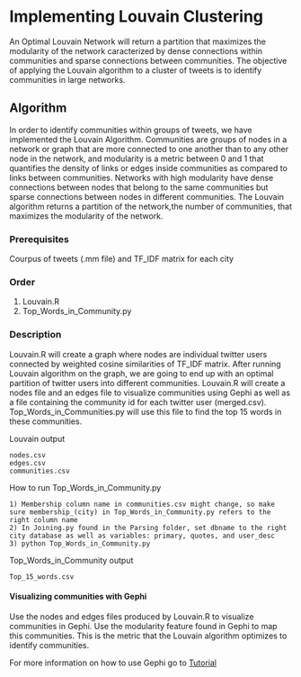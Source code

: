 # Implementing Louvain Clustering

An Optimal Louvain Network will return a partition that maximizes the modularity of the network caracterized
by dense connections within communities and sparse connections between communities. The objective of applying 
the Louvain algorithm to a cluster of tweets is to identify communities in large networks.  

## Algorithm

In order to identify communities within groups of tweets, we have implemented the Louvain Algorithm.
Communities are groups of nodes in a network or graph that are more connected to one another than to any other node in the network, and modularity is a metric between 0 and 1 that quantifies the density of links or edges inside communities as compared to links between communities.  Networks with high modularity have dense connections between nodes that belong to the same communities but sparse connections between nodes in different communities. The Louvain algorithm returns a partition of the network,the number of communities, that maximizes the modularity of the network.

### Prerequisites

Courpus of tweets (.mm file) and TF_IDF matrix for each city 


### Order

1. Louvain.R
2. Top_Words_in_Community.py

### Description 

Louvain.R will create a graph where nodes are individual twitter users connected by weighted cosine similarities of TF_IDF matrix. After running Louvain algorithm on the graph, we are going to end up 
with an optimal partition of twitter users into different communities. Louvain.R will create a nodes file and an edges file to visualize communities using Gephi as well as a file containing the community id for each twitter user (merged.csv). Top_Words_in_Communities.py will use this file to find the top 15 words in these communities. 

Louvain output
```
nodes.csv
edges.csv
communities.csv
```

How to run Top_Words_in_Community.py

```
1) Membership column name in communities.csv might change, so make sure membership_(city) in Top_Words_in_Community.py refers to the right column name
2) In Joining.py found in the Parsing folder, set dbname to the right city database as well as variables: primary, quotes, and user_desc 
3) python Top_Words_in_Community.py

```
Top_Words_in_Community output
```
Top_15_words.csv
```


#### Visualizing communities with Gephi

Use the nodes and edges files produced by Louvain.R to visualize communities in Gephi. Use the modularity feature found in Gephi to map this communities. This is the metric that the Louvain algorithm optimizes to identify communities. 

For more information on how to use Gephi go to [Tutorial](https://gephi.org/users/)


